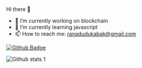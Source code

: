 Hi there 👋


- 🔭 I’m currently working on blockchain
- 🌱 I’m currently learning javascript
- 📫 How to reach me: ranadudukabak@gmail.com

[![Github Badge](https://img.shields.io/badge/-Github-000?style=quare&labelColor=000&logo=Github&logoColor=white&link=https://github.com/ranadudukabak)](link)


![Github stats 1](https://github-readme-stats.vercel.app/api?username=ranadudukabak&show_icons=true&theme=gradient) 

